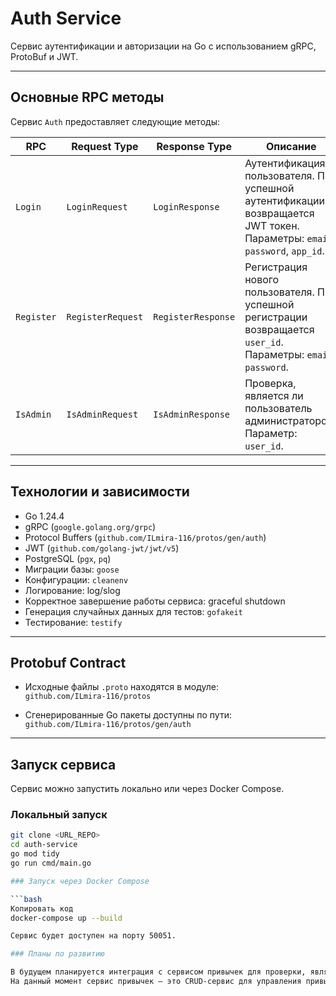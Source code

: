  # Auth Service

Сервис аутентификации и авторизации на Go с использованием gRPC, ProtoBuf и JWT.

---

## Основные RPC методы

Сервис `Auth` предоставляет следующие методы:

| RPC         | Request Type       | Response Type      | Описание |
|------------|------------------|-----------------|----------|
| `Login`    | `LoginRequest`    | `LoginResponse`  | Аутентификация пользователя. При успешной аутентификации возвращается JWT токен. Параметры: `email`, `password`, `app_id`. |
| `Register` | `RegisterRequest` | `RegisterResponse` | Регистрация нового пользователя. При успешной регистрации возвращается `user_id`. Параметры: `email`, `password`. |
| `IsAdmin`  | `IsAdminRequest`  | `IsAdminResponse` | Проверка, является ли пользователь администратором. Параметр: `user_id`. |

---

## Технологии и зависимости

- Go 1.24.4  
- gRPC (`google.golang.org/grpc`)  
- Protocol Buffers (`github.com/ILmira-116/protos/gen/auth`)  
- JWT (`github.com/golang-jwt/jwt/v5`)  
- PostgreSQL (`pgx`, `pq`)  
- Миграции базы: `goose`  
- Конфигурации: `cleanenv`
- Логирование: log/slog
- Корректное завершение работы сервиса: graceful shutdown
- Генерация случайных данных для тестов: `gofakeit`  
- Тестирование: `testify`  

---

## Protobuf Contract

- Исходные файлы `.proto` находятся в модуле:  
  `github.com/ILmira-116/protos`

- Сгенерированные Go пакеты доступны по пути:  
  `github.com/ILmira-116/protos/gen/auth`

---

## Запуск сервиса

Сервис можно запустить локально или через Docker Compose.

### Локальный запуск

```bash
git clone <URL_REPO>
cd auth-service
go mod tidy
go run cmd/main.go

### Запуск через Docker Compose

```bash
Копировать код
docker-compose up --build

Сервис будет доступен на порту 50051.

### Планы по развитию

В будущем планируется интеграция с сервисом привычек для проверки, является ли пользователь администратором.
На данный момент сервис привычек — это CRUD-сервис для управления привычками пользователей, который находится в разработке. 
